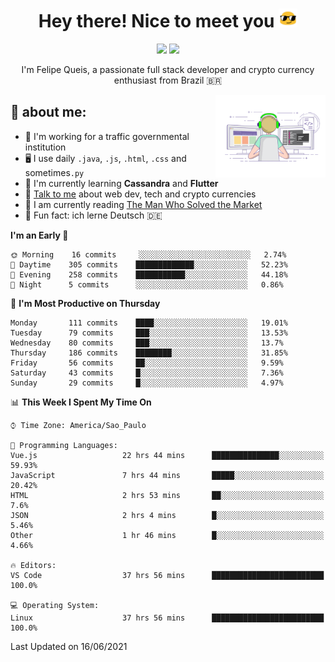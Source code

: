 
<h1 align="center">Hey there! Nice to meet you <img src="assets/sunglasses.gif" width="30"/></h1>

<p align="center">
  <a href="https://www.linkedin.com/in/fqueis"><img src="https://img.shields.io/badge/-LinkedIn-blue?style=flat&logo=Linkedin&logoColor=white" /></a>
  <a href="mailto:fqueis@gmail.com"><img src="https://img.shields.io/badge/-Gmail-c14438?style=flat&logo=Gmail&logoColor=white" /></a>
</p>

<p align="center">I'm Felipe Queis, a passionate full stack developer and crypto currency enthusiast from Brazil 🇧🇷</p>

<img width="35%" align="right" alt="fqueis" src="assets/profile.gif" /></p>

## 🤵 about me:

- 🏢 I'm working for a traffic governmental institution
- 🖥️ I use daily `.java`, `.js`, `.html`, `.css` and sometimes`.py`
- 🌱 I'm currently learning **Cassandra** and **Flutter**
- 💬 [Talk to me](https://github.com/fqueis/fqueis/discussions) about web dev, tech and crypto currencies
- 📖 I am currently reading [The Man Who Solved the Market](https://amzn.com/073521798X)
- 💭 Fun fact: ich lerne Deutsch 🇩🇪

<!--START_SECTION:waka-->
**I'm an Early 🐤** 

```text
🌞 Morning    16 commits     ░░░░░░░░░░░░░░░░░░░░░░░░░   2.74% 
🌆 Daytime    305 commits    █████████████░░░░░░░░░░░░   52.23% 
🌃 Evening    258 commits    ███████████░░░░░░░░░░░░░░   44.18% 
🌙 Night      5 commits      ░░░░░░░░░░░░░░░░░░░░░░░░░   0.86%

```
📅 **I'm Most Productive on Thursday** 

```text
Monday       111 commits    ████░░░░░░░░░░░░░░░░░░░░░   19.01% 
Tuesday      79 commits     ███░░░░░░░░░░░░░░░░░░░░░░   13.53% 
Wednesday    80 commits     ███░░░░░░░░░░░░░░░░░░░░░░   13.7% 
Thursday     186 commits    ████████░░░░░░░░░░░░░░░░░   31.85% 
Friday       56 commits     ██░░░░░░░░░░░░░░░░░░░░░░░   9.59% 
Saturday     43 commits     █░░░░░░░░░░░░░░░░░░░░░░░░   7.36% 
Sunday       29 commits     █░░░░░░░░░░░░░░░░░░░░░░░░   4.97%

```


📊 **This Week I Spent My Time On** 

```text
⌚︎ Time Zone: America/Sao_Paulo

💬 Programming Languages: 
Vue.js                   22 hrs 44 mins      ███████████████░░░░░░░░░░   59.93% 
JavaScript               7 hrs 44 mins       █████░░░░░░░░░░░░░░░░░░░░   20.42% 
HTML                     2 hrs 53 mins       ██░░░░░░░░░░░░░░░░░░░░░░░   7.6% 
JSON                     2 hrs 4 mins        █░░░░░░░░░░░░░░░░░░░░░░░░   5.46% 
Other                    1 hr 46 mins        █░░░░░░░░░░░░░░░░░░░░░░░░   4.66%

🔥 Editors: 
VS Code                  37 hrs 56 mins      █████████████████████████   100.0%

💻 Operating System: 
Linux                    37 hrs 56 mins      █████████████████████████   100.0%

```


 Last Updated on 16/06/2021
<!--END_SECTION:waka-->
